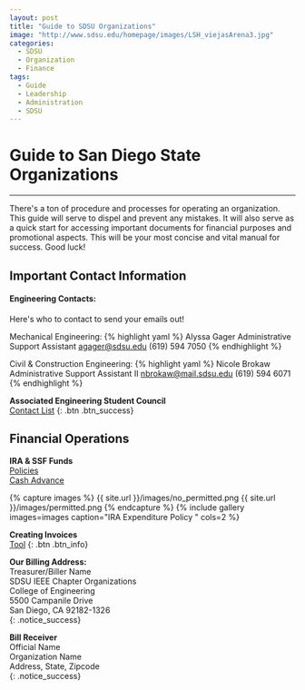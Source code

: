 ```yaml
---
layout: post
title: "Guide to SDSU Organizations"
image: "http://www.sdsu.edu/homepage/images/LSH_viejasArena3.jpg"
categories:
  - SDSU
  - Organization
  - Finance
tags:
  - Guide
  - Leadership
  - Administration
  - SDSU
---
```


# Guide to San Diego State Organizations
---

There's a ton of procedure and processes for operating an organization. This guide will serve to dispel and prevent any mistakes. It will also serve as a quick start for accessing important documents for financial purposes and promotional aspects. This will be your most concise and vital manual for success. Good luck!


Important Contact Information
---  


#### Engineering Contacts:
Here's who to contact to send your emails out!  

Mechanical Engineering:
{% highlight yaml %}
Alyssa Gager
Administrative Support Assistant
agager@sdsu.edu
(619) 594 7050
{% endhighlight %}

Civil & Construction Engineering:
{% highlight yaml %}
Nicole Brokaw
Administrative Support Assistant II
nbrokaw@mail.sdsu.edu
(619) 594 6071
{% endhighlight %}

**Associated Engineering Student Council**  
[Contact List](https://docs.google.com/spreadsheets/d/15jP5F49Q6OqqjD5Bj9DgG-hhZcNXo6aWfV6Lt3ns0A8/edit?usp=sharing)
{: .btn .btn_success}

Financial Operations
---

**IRA & SSF Funds**  
[Policies](http://bfa.sdsu.edu/ap/pdf/irapolicy.pdf)  
[Cash Advance](http://bfa.sdsu.edu/ap/pdf/iracash.pdf)

{% capture images %}
  {{ site.url }}/images/no_permitted.png
  {{ site.url }}/images/permitted.png
{% endcapture %}
{% include gallery images=images caption="IRA Expenditure Policy " cols=2 %}

**Creating Invoices**  
[Tool](https://invoicehome.com/invoices)
{: .btn .btn_info}

**Our Billing Address:**  
Treasurer/Biller Name  
SDSU IEEE Chapter Organizations  
College of Engineering  
5500 Campanile Drive  
San Diego, CA 92182-1326  
{: .notice_success}

**Bill Receiver**  
Official Name  
Organization Name  
Address, State, Zipcode  
{: .notice_success}
